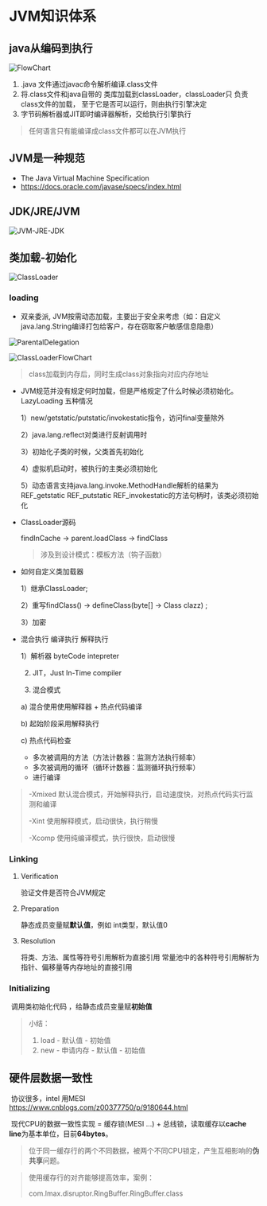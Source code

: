 # JVM知识体系

## java从编码到执行

![FlowChart](F:\workspace\KnowledgeGraph\jvm\src\main\resources\image\FlowChart.png)

1. .java 文件通过javac命令解析编译.class文件
2. 将.class文件和java自带的 类库加载到classLoader，classLoader只 负责class文件的加载， 至于它是否可以运行，则由执行引擎决定
3. 字节码解析器或JIT即时编译器解析，交给执行引擎执行

> 任何语言只有能编译成class文件都可以在JVM执行

## JVM是一种规范

-  The Java Virtual Machine Specification
- https://docs.oracle.com/javase/specs/index.html

## JDK/JRE/JVM

![JVM-JRE-JDK](F:\workspace\KnowledgeGraph\jvm\src\main\resources\image\JVM-JRE-JDK.png)

## 类加载-初始化

![ClassLoader](F:\workspace\KnowledgeGraph\jvm\src\main\resources\image\ClassLoader.png)

### loading

 - 双亲委派, JVM按需动态加载，主要出于安全来考虑（如：自定义java.lang.String编译打包给客户，存在窃取客户敏感信息隐患）

![ParentalDelegation](F:\workspace\KnowledgeGraph\jvm\src\main\resources\image\ParentalDelegation.png)

![ClassLoaderFlowChart](F:\workspace\KnowledgeGraph\jvm\src\main\resources\image\ClassLoaderFlowChart.png)

>class加载到内存后，同时生成class对象指向对应内存地址

- JVM规范并没有规定何时加载，但是严格规定了什么时候必须初始化。LazyLoading 五种情况

  1）new/getstatic/putstatic/invokestatic指令，访问final变量除外

  2）java.lang.reflect对类进行反射调用时

  3）初始化子类的时候，父类首先初始化

  4）虚拟机启动时，被执行的主类必须初始化

  5）动态语言支持java.lang.invoke.MethodHandle解析的结果为REF_getstatic REF_putstatic REF_invokestatic的方法句柄时，该类必须初始化

- ClassLoader源码

  findInCache ->  parent.loadClass -> findClass

  > 涉及到设计模式：模板方法（钩子函数）

- 如何自定义类加载器

  1）继承ClassLoader;

  2）重写findClass() -> defineClass(byte[] -> Class clazz) ;

  3）加密

- 混合执行 编译执行 解释执行

  1）解析器 byteCode intepreter

  2) JIT，Just In-Time compiler

  3) 混合模式

    a) 混合使用使用解释器 + 热点代码编译

    b) 起始阶段采用解释执行

    c) 热点代码检查

   - 多次被调用的方法（方法计数器：监测方法执行频率）
   - 多次被调用的循环（循环计数器：监测循环执行频率）
   - 进行编译

>-Xmixed 默认混合模式，开始解释执行，启动速度快，对热点代码实行监测和编译
>
>-Xint 使用解释模式，启动很快，执行稍慢
>
>-Xcomp 使用纯编译模式，执行很快，启动很慢

### Linking

1. Verification

   验证文件是否符合JVM规定

2. Preparation

   静态成员变量赋**默认值**，例如 int类型，默认值0

3. Resolution

   将类、方法、属性等符号引用解析为直接引用 常量池中的各种符号引用解析为指针、偏移量等内存地址的直接引用

### Initializing

​	调用类初始化代码 ，给静态成员变量赋**初始值**

> 小结：
>
> 1. load - 默认值 - 初始值
> 2. new - 申请内存 - 默认值 - 初始值

## 硬件层数据一致性

​    协议很多，intel 用MESI <https://www.cnblogs.com/z00377750/p/9180644.html>

​    现代CPU的数据一致性实现 = 缓存锁(MESI ...) + 总线锁，读取缓存以**cache line**为基本单位，目前**64bytes**。

> 位于同一缓存行的两个不同数据，被两个不同CPU锁定，产生互相影响的**伪共享**问题。

> 使用缓存行的对齐能够提高效率，案例：
>
> com.lmax.disruptor.RingBuffer.RingBuffer.class